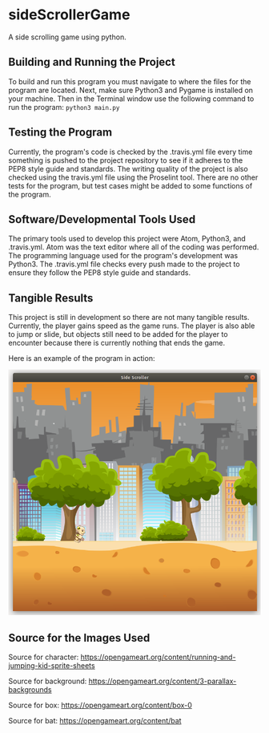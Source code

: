 # sideScrollerGame
A side scrolling game using python.

## Building and Running the Project
To build and run this program you must navigate to where the files for the program are located. Next, make sure Python3 and Pygame is installed on your machine. Then in the Terminal window use the following command to run the program: `python3 main.py`

## Testing the Program
Currently, the program's code is checked by the .travis.yml file every time something is pushed to the project repository to see if it adheres to the PEP8 style guide and standards. The writing quality of the project is also checked using the travis.yml file using the Proselint tool. There are no other tests for the program, but test cases might be added to some functions of the program.

## Software/Developmental Tools Used
The primary tools used to develop this project were Atom, Python3, and .travis.yml. Atom was the text editor where all of the coding was performed. The programming language used for the program's development was Python3. The .travis.yml file checks every push made to the project to ensure they follow the PEP8 style guide and standards.

## Tangible Results
This project is still in development so there are not many tangible results. Currently, the player gains speed as the game runs. The player is also able to jump or slide, but objects still need to be added for the player to encounter because there is currently nothing that ends the game.

Here is an example of the program in action:

![Program in Action](images/example.png)

## Source for the Images Used
Source for character: https://opengameart.org/content/running-and-jumping-kid-sprite-sheets

Source for background: https://opengameart.org/content/3-parallax-backgrounds

Source for box: https://opengameart.org/content/box-0

Source for bat: https://opengameart.org/content/bat
